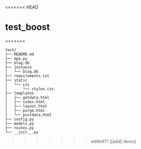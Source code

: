 <<<<<<< HEAD
# test_boost
=======
```
test/
├── README.md
├── app.py
├── blog.db
├── instance
│   └── blog.db
├── requirements.txt
├── static
│   └── css
│       └── styles.css
├── templates
│   ├── getdata.html
│   ├── index.html
│   ├── layout.html
│   ├── purge.html
│   └── postdata.html
├── config.py
├── models.py
├── routes.py
└── __init__.py

```
>>>>>>> e66b971 ([add] demo)
